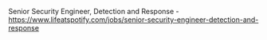 Senior Security Engineer, Detection and Response - https://www.lifeatspotify.com/jobs/senior-security-engineer-detection-and-response

